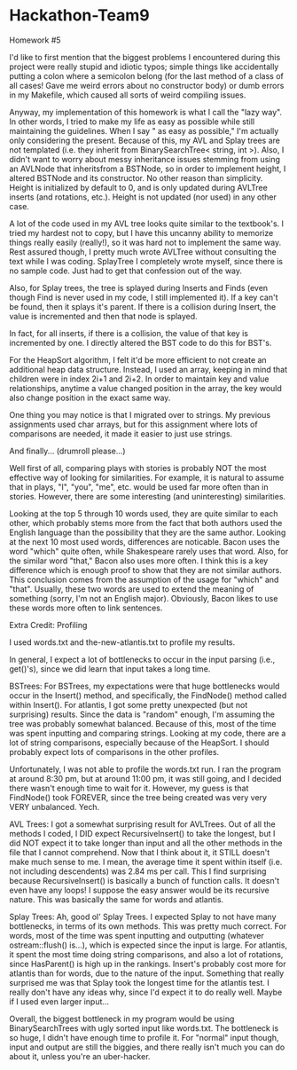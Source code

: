 # Hackathon-Team9
Homework #5

I'd like to first mention that the biggest problems I encountered during this project were really stupid and idiotic typos; simple things like accidentally putting a colon where a semicolon belong (for the last method of a class of all cases! Gave me weird errors about no constructor body) or dumb errors in my Makefile, which caused all sorts of weird compiling issues.

Anyway, my implementation of this homework is what I call the "lazy way".  In other words, I tried to make my life as easy as possible while still maintaining the guidelines.  When I say " as easy as possible," I'm actually only considering the present.  Because of this, my AVL and Splay trees are not templated (i.e. they inherit from BinarySearchTree< string, int >).  Also, I didn't want to worry about messy inheritance issues stemming from using an AVLNode that inheritsfrom a BSTNode, so in order to implement height, I altered BSTNode and its constructor.  No other reason than simplicity.  Height is initialized by default to 0, and is only updated during AVLTree inserts (and rotations, etc.).  Height is not updated (nor used) in any other case.

A lot of the code used in my AVL tree looks quite similar to the textbook's.  I tried my hardest not to copy, but I have this uncanny ability to memorize things really easily (really!), so it was hard not to implement the same way.  Rest assured though, I pretty much wrote AVLTree without consulting the text while I was coding.  SplayTree I completely wrote myself, since there is no sample code.  Just had to get that confession out of the way.

Also, for Splay trees, the tree is splayed during Inserts and Finds (even though Find is never used in my code, I still implemented it).  If a key can't be found, then it splays it's parent.  If there is a collision during Insert, the value is incremented and then that node is splayed.

In fact, for all inserts, if there is a collision, the value of that key is incremented by one.  I directly altered the BST code to do this for BST's.

For the HeapSort algorithm, I felt it'd be more efficient to not create an additional heap data structure.  Instead, I used an array, keeping in mind that children were in index 2i+1 and 2i+2.  In order to maintain key and value relationships, anytime a value changed position in the array, the key would also change position in the exact same way.  

One thing you may notice is that I migrated over to strings.  My previous assignments used char arrays, but for this assignment where lots of comparisons are needed, it made it easier to just use strings.

And finally... (drumroll please...)

Well first of all, comparing plays with stories is probably NOT the most effective way of looking for similarities.  For example, it is natural to assume that in plays, "I", "you", "me", etc. would be used far more often than in stories.  However, there are some interesting (and uninteresting) similarities.

Looking at the top 5 through 10 words used, they are quite similar to each other, which probably stems more from the fact that both authors used the English language than the possibility that they are the same author.  Looking at the next 10 most used words, differences are noticable.  Bacon uses the word "which" quite often, while Shakespeare rarely uses that word.  Also, for the similar word "that," Bacon also uses more often.  I think this is a key difference which is enough proof to show that they are not similar authors.  This conclusion comes from the assumption of the usage for "which" and "that".  Usually, these two words are used to extend the meaning of something (sorry, I'm not an English major).  Obviously, Bacon likes to use these words more often to link sentences.


Extra Credit:
Profiling

I used words.txt and the-new-atlantis.txt to profile my results.

In general, I expect a lot of bottlenecks to occur in the input parsing (i.e., get()'s), since we did learn that input takes a long time.

BSTrees:
For BSTrees, my expectations were that huge bottlenecks would occur in the Insert() method, and specifically, the FindNode() method called within Insert().  For atlantis, I got some pretty unexpected (but not surprising) results.  Since the data is "random" enough, I'm assuming the tree was probably somewhat balanced.  Because of this, most of the time was spent inputting and comparing strings.  Looking at my code, there are a lot of string comparisons, especially because of the HeapSort.  I should probably expect lots of comparisons in the other profiles.

Unfortunately, I was not able to profile the words.txt run.  I ran the program at around 8:30 pm, but at around 11:00 pm, it was still going, and I decided there wasn't enough time to wait for it.  However, my guess is that FindNode() took FOREVER, since the tree being created was very very VERY unbalanced.  Yech.

AVL Trees:
I got a somewhat surprising result for AVLTrees.  Out of all the methods I coded, I DID expect RecursiveInsert() to take the longest, but I did NOT expect it to take longer than input and all the other methods in the file that I cannot comprehend.  Now that I think about it, it STILL doesn't make much sense to me.  I mean, the average time it spent within itself (i.e. not including descendents) was 2.84 ms per call.  This I find surprising because RecursiveInsert() is basically a bunch of function calls.  It doesn't even have any loops!  I suppose the easy answer would be its recursive nature.  This was basically the same for words and atlantis.

Splay Trees:
Ah, good ol' Splay Trees.  I expected Splay to not have many bottlenecks, in terms of its own methods.  This was pretty much correct.  For words, most of the time was spent inputting and outputting (whatever ostream::flush() is...), which is expected since the input is large.  For atlantis, it spent the most time doing string comparisons, and also a lot of rotations, since HasParent() is high up in the rankings.  Insert's probably cost more for atlantis than for words, due to the nature of the input.  Something that really surprised me was that Splay took the longest time for the atlantis test.  I really don't have any ideas why, since I'd expect it to do really well.  Maybe if I used even larger input...


Overall, the biggest bottleneck in my program would be using BinarySearchTrees with ugly sorted input like words.txt.  The bottleneck is so huge, I didn't have enough time to profile it.  For "normal" input though, input and output are still the biggies, and there really isn't much you can do about it, unless you're an uber-hacker.
